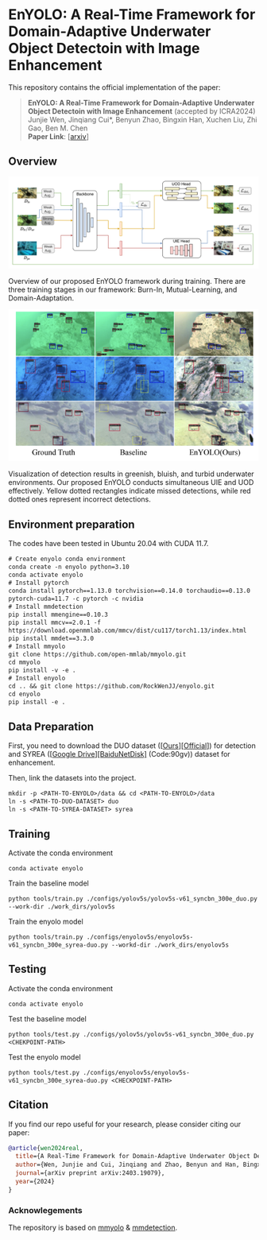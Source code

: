 # EnYOLO: A Real-Time Framework for Domain-Adaptive Underwater Object Detectoin with Image Enhancement

This repository contains the official implementation of the paper:

> **EnYOLO: A Real-Time Framework for Domain-Adaptive Underwater Object Detectoin with Image Enhancement** (accepted by ICRA2024)<br>
> Junjie Wen, Jinqiang Cui*, Benyun Zhao, Bingxin Han, Xuchen Liu, Zhi Gao, Ben M. Chen <br>
> **Paper Link**: [[arxiv](https://arxiv.org/pdf/2403.19079)]


## Overview
![overall_arch](./figs/fig-overall_arch.png)

Overview of our proposed EnYOLO framework during training. There are three training stages in our framework: Burn-In, Mutual-Learning, and Domain-Adaptation.

![demo](./figs/fig-demo.png)

Visualization of detection results in greenish, bluish, and turbid underwater environments. Our proposed EnYOLO conducts simultaneous UIE and UOD effectively. Yellow dotted rectangles indicate missed detections, while red dotted ones represent incorrect detections.

## Environment preparation
The codes have been tested in Ubuntu 20.04 with CUDA 11.7.
```shell
# Create enyolo conda environment
conda create -n enyolo python=3.10
conda activate enyolo
# Install pytorch
conda install pytorch==1.13.0 torchvision==0.14.0 torchaudio==0.13.0 pytorch-cuda=11.7 -c pytorch -c nvidia
# Install mmdetection
pip install mmengine==0.10.3
pip install mmcv==2.0.1 -f https://download.openmmlab.com/mmcv/dist/cu117/torch1.13/index.html
pip install mmdet==3.3.0
# Install mmyolo
git clone https://github.com/open-mmlab/mmyolo.git
cd mmyolo
pip install -v -e .
# Install enyolo
cd .. && git clone https://github.com/RockWenJJ/enyolo.git
cd enyolo
pip install -e .
```


## Data Preparation
First, you need to download the DUO dataset ([[Ours](https://drive.google.com/file/d/1-M35HsGOcTwR7m1Hxel-NEU7s1zvGrFL/view?usp=drive_link)][[Official](https://github.com/chongweiliu/DUO)]) for detection and SYREA ([[Google Drive](https://drive.google.com/file/d/1oiuuOpZuvqmRmOAI8JqRkRGhY-56gCrv/view?usp=sharing)][[BaiduNetDisk]](https://pan.baidu.com/s/1iVAR_hSVmLMyrWcjm4HbbA) (Code:90gv)) dataset for enhancement.

Then, link the datasets into the project.
```shell
mkdir -p <PATH-TO-ENYOLO>/data && cd <PATH-TO-ENYOLO>/data
ln -s <PATH-TO-DUO-DATASET> duo
ln -s <PATH-TO-SYREA-DATASET> syrea
```

## Training
Activate the conda environment
```shell
conda activate enyolo
```
Train the baseline model
```shell
python tools/train.py ./configs/yolov5s/yolov5s-v61_syncbn_300e_duo.py --work-dir ./work_dirs/yolov5s
```
Train the enyolo model
```shell
python tools/train.py ./configs/enyolov5s/enyolov5s-v61_syncbn_300e_syrea-duo.py --workd-dir ./work_dirs/enyolov5s
```

## Testing
Activate the conda environment
```shell
conda activate enyolo
```
Test the baseline model
```shell
python tools/test.py ./configs/yolov5s/yolov5s-v61_syncbn_300e_duo.py <CHEKPOINT-PATH>
```

Test the enyolo model
```shell
python tools/test.py ./configs/enyolov5s/enyolov5s-v61_syncbn_300e_syrea-duo.py <CHECKPOINT-PATH>
```


## Citation
If you find our repo useful for your research, please consider citing our paper:

```bibtex
@article{wen2024real,
  title={A Real-Time Framework for Domain-Adaptive Underwater Object Detection with Image Enhancement},
  author={Wen, Junjie and Cui, Jinqiang and Zhao, Benyun and Han, Bingxin and Liu, Xuchen and Gao, Zhi and Chen, Ben M},
  journal={arXiv preprint arXiv:2403.19079},
  year={2024}
}
```

### Acknowlegements
The repository is based on [mmyolo](https://github.com/open-mmlab/mmyolo.git) & [mmdetection](https://github.com/open-mmlab/mmyolo.git).
